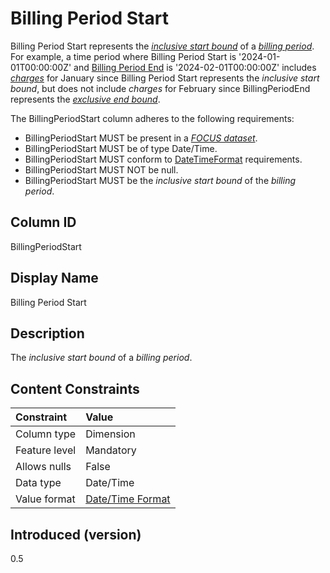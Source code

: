 # Billing Period Start

Billing Period Start represents the [*inclusive start bound*](#glossary:inclusivestartbound) of a [*billing period*](#glossary:billing-period). For example, a time period where Billing Period Start is '2024-01-01T00:00:00Z' and [Billing Period End](#billingperiodend) is '2024-02-01T00:00:00Z' includes [*charges*](#glossary:charge) for January since Billing Period Start represents the *inclusive start bound*, but does not include *charges* for February since BillingPeriodEnd represents the [*exclusive end bound*](#glossary:exclusiveendbound).

The BillingPeriodStart column adheres to the following requirements:

* BillingPeriodStart MUST be present in a [*FOCUS dataset*](#glossary:FOCUS-dataset).
* BillingPeriodStart MUST be of type Date/Time.
* BillingPeriodStart MUST conform to [DateTimeFormat](#date/timeformat) requirements.
* BillingPeriodStart MUST NOT be null.
* BillingPeriodStart MUST be the *inclusive start bound* of the *billing period*.

## Column ID

BillingPeriodStart

## Display Name

Billing Period Start

## Description

The *inclusive start bound* of a *billing period*.

## Content Constraints

| Constraint      | Value                                |
|:----------------|:-------------------------------------|
| Column type     | Dimension                            |
| Feature level   | Mandatory                            |
| Allows nulls    | False                                |
| Data type       | Date/Time                            |
| Value format    | [Date/Time Format](#date/timeformat) |

## Introduced (version)

0.5
